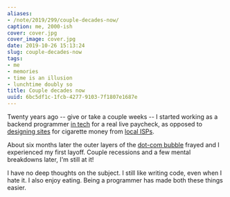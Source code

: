 ```yaml
---
aliases:
- /note/2019/299/couple-decades-now/
caption: me, 2000-ish
cover: cover.jpg
cover_image: cover.jpg
date: 2019-10-26 15:13:24
slug: couple-decades-now
tags:
- me
- memories
- time is an illusion
- lunchtime doubly so
title: Couple decades now
uuid: 6bc5df1c-1fcb-4277-9103-7f1807e1687e
---
```


Twenty years ago -- give or take a couple weeks -- I started working as a backend programmer [in tech][] for a
real live paycheck, as opposed to [designing sites][] for cigarette money from [local ISPs][].

[in tech]: https://web.archive.org/web/20001018153353/http://www.cmiworldwide.com/
[designing sites]: https://web.archive.org/web/19980703072855/http://www.plazma.net/
[local ISPs]: http://l7.net/

About six months later the outer layers of the [dot-com bubble][] frayed and I
experienced my first layoff. Couple recessions and a few mental breakdowns later, I'm still at it!

[dot-com bubble]: https://ideas.ted.com/an-eye-opening-look-at-the-dot-com-bubble-of-2000-and-how-it-shapes-our-lives-today/

I have no deep thoughts on the subject. I still like writing code, even when I hate it. I also enjoy eating.
Being a programmer has made both these things easier.